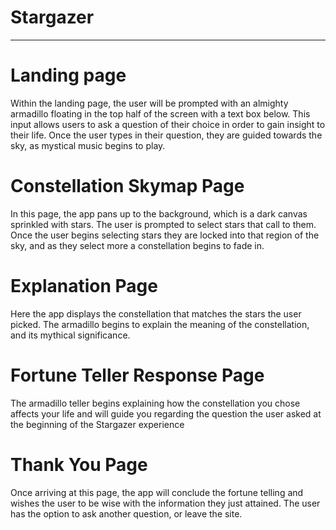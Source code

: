 # Stargazer

---

# Landing page
Within the landing page, the user will be prompted with an almighty armadillo floating in the top half of the screen with a text box below. This input allows users to ask a question of their choice in order to gain insight to their life. Once the user types in their question, they are guided towards the sky, as mystical music begins to play.

# Constellation Skymap Page
In this page, the app pans up to the background, which is a dark canvas sprinkled with stars. The user is prompted to select stars that call to them. Once the user begins selecting stars they are locked into that region of the sky, and as they select more a constellation begins to fade in.

# Explanation Page
Here the app displays the constellation that matches the stars the user picked. The armadillo begins to explain the meaning of the constellation, and its mythical significance.

# Fortune Teller Response Page
The armadillo teller begins explaining how the constellation you chose affects your life and will guide you regarding the question the user asked at the beginning of the Stargazer experience

# Thank You Page
Once arriving at this page, the app will conclude the fortune telling and wishes the user to be wise with the information they just attained. The user has the option to ask another question, or leave the site.
